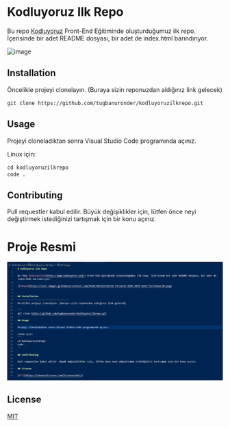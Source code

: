 # Kodluyoruz Ilk Repo

Bu repo [Kodluyoruz](https://www.kodluyoruz.org/) Front-End Eğitiminde oluşturduğumuz ilk repo. İçerisinde bir adet README dosyası, bir adet de index.html barındırıyor.

![image](https://user-images.githubusercontent.com/94485340/181926320-74c1a314-4d9b-4df0-ba98-fe1743da2c9b.png)


## Installation
Öncelikle projeyi clonelayın. (Buraya sizin reponuzdan aldığınız link gelecek)

```
git clone https://github.com/tugbanuronder/kodluyoruzilkrepo.git
```
## Usage

Projeyi cloneladıktan sonra Visual Studio Code programında açınız.

Linux için:
```
cd kodluyoruzilkrepo
code .
```

## Contributing

Pull requestler kabul edilir. Büyük değişiklikler için, lütfen önce neyi değiştirmek istediğinizi tartışmak için bir konu açınız.

# Proje Resmi

![image](aaa.png)

## License

[MIT](https://choosealicense.com/licenses/mit/)
